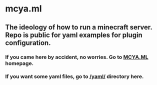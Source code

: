 # mcya.ml


## The ideology of how to run a minecraft server. Repo is public for yaml examples for plugin configuration.

### If you came here by accident, no worries. Go to [MCYA.ML](https://mcya.ml/) homepage. 

### If you want some yaml files, go to [/yaml/](https://github.com/Sans-Skelly/mcya.ml) directory here.

#
